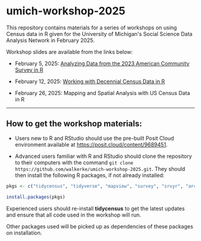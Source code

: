# umich-workshop-2025

This repository contains materials for a series of workshops on using Census data in R given for the University of Michigan's Social Science Data Analysis Network in February 2025.  

Workshop slides are available from the links below:

* February 5, 2025: [Analyzing Data from the 2023 American Community Survey in R](https://walker-data.com/umich-workshop-2025/acs-2023/)

* February 12, 2025: [Working with Decennial Census Data in R](https://walker-data.com/umich-workshop-2025/decennial-census/)

* February 26, 2025: Mapping and Spatial Analysis with US Census Data in R

---

## How to get the workshop materials: 

- Users new to R and RStudio should use the pre-built Posit Cloud environment available at https://posit.cloud/content/9689451.

- Advanced users familiar with R and RStudio should clone the repository to their computers with the command `git clone https://github.com/walkerke/umich-workshop-2025.git`.  They should then install the following R packages, if not already installed:

```r
pkgs <- c("tidycensus", "tidyverse", "mapview", "survey", "srvyr", "arcgislayers")

install.packages(pkgs)
```

Experienced users should re-install __tidycensus__ to get the latest updates and ensure that all code used in the workshop will run.  

Other packages used will be picked up as dependencies of these packages on installation. 


